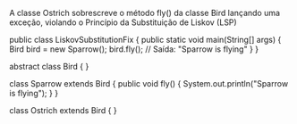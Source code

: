 
A classe Ostrich sobrescreve o método fly() da classe Bird lançando uma exceção, violando o Princípio da Substituição de Liskov (LSP)

public class LiskovSubstitutionFix {
    public static void main(String[] args) {
        Bird bird = new Sparrow();
        bird.fly(); // Saída: "Sparrow is flying"
    }
}

abstract class Bird {
}

class Sparrow extends Bird {
    public void fly() {
        System.out.println("Sparrow is flying");
    }
}

class Ostrich extends Bird {
}
